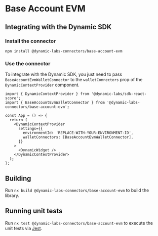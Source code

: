 # Base Account EVM

## Integrating with the Dynamic SDK

### Install the connector

```
npm install @dynamic-labs-connectors/base-account-evm
```

### Use the connector

To integrate with the Dynamic SDK, you just need to pass `BaseAccountEvmWalletConnector` to the `walletConnectors` prop of the `DynamicContextProvider` component.

```tsx
import { DynamicContextProvider } from '@dynamic-labs/sdk-react-score';
import { BaseAccountEvmWalletConnector } from '@dynamic-labs-connectors/base-account-evm';

const App = () => {
  return (
    <DynamicContextProvider
      settings={{
        environmentId: 'REPLACE-WITH-YOUR-ENVIRONMENT-ID',
        walletConnectors: [BaseAccountEvmWalletConnector],
      }}
    >
      <DynamicWidget />
    </DynamicContextProvider>
  );
};
```

## Building

Run `nx build @dynamic-labs-connectors/base-account-evm` to build the library.

## Running unit tests

Run `nx test @dynamic-labs-connectors/base-account-evm` to execute the unit tests via [Jest](https://jestjs.io).
